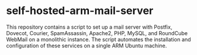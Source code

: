 # self-hosted-arm-mail-server
This repository contains a script to set up a mail server with Postfix, Dovecot, Courier, SpamAssassin, Apache2, PHP, MySQL, and RoundCube WebMail on a monolithic instance. The script automates the installation and configuration of these services on a single ARM Ubuntu machine.
